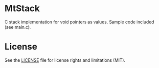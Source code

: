 # MtStack
C stack implementation for void pointers as values. Sample code included (see main.c).

# License
See the [LICENSE](https://github.com/RhinoDevel/MtStack/blob/master/LICENSE.md) file for license rights and limitations (MIT).
